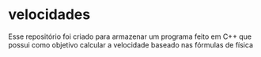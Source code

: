 # velocidades
Esse repositório foi criado para armazenar um programa feito em C++ que possui como objetivo calcular a velocidade baseado nas fórmulas de física
